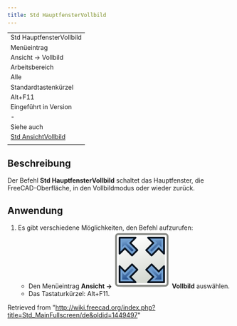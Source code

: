 ```yaml
---
title: Std HauptfensterVollbild
---
```


|                                                                       |
| --------------------------------------------------------------------- |
| Std HauptfensterVollbild                                              |
| Menüeintrag                                                           |
| Ansicht → Vollbild                                                    |
| Arbeitsbereich                                                        |
| Alle                                                                  |
| Standardtastenkürzel                                                  |
| Alt+F11                                                               |
| Eingeführt in Version                                                 |
| -                                                                     |
| Siehe auch                                                            |
| [Std AnsichtVollbild](/Std_ViewFullscreen/de "Std ViewFullscreen/de") |
|                                                                       |

## Beschreibung

Der Befehl **Std HauptfensterVollbild** schaltet das Hauptfenster, die FreeCAD-Oberfläche, in den Vollbildmodus oder wieder zurück.

## Anwendung

1. Es gibt verschiedene Möglichkeiten, den Befehl aufzurufen:
   - Den Menüeintrag **Ansicht → ![](/src/assets/images/Std_MainFullscreen.svg) Vollbild** auswählen.
   - Das Tastaturkürzel: Alt+F11.

Retrieved from "<http://wiki.freecad.org/index.php?title=Std_MainFullscreen/de&oldid=1449497>"

